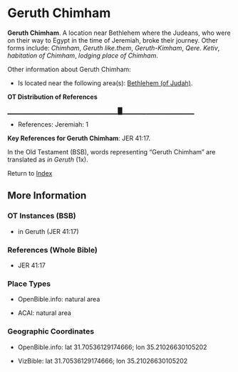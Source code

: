 # Geruth Chimham
**Geruth Chimham**. 
A location near Bethlehem where the Judeans, who were on their way to Egypt in the time of Jeremiah, broke their journey. 
Other forms include: 
*Chimham*, *Geruth like.them*, *Geruth-Kimham*, *Qere. Ketiv*, *habitation of Chimham*, *lodging place of Chimham*. 




Other information about Geruth Chimham:


* Is located near the following area(s): 
[Bethlehem (of Judah)](Bethlehem.md). 


**OT Distribution of References**

▁▁▁▁▁▁▁▁▁▁▁▁▁▁▁▁▁▁▁▁▁▁▁█▁▁▁▁▁▁▁▁▁▁▁▁▁▁▁
* References: Jeremiah: 1



**Key References for Geruth Chimham**: 
JER 41:17. 


In the Old Testament (BSB), words representing “Geruth Chimham” are translated as 
*in Geruth* (1x). 




Return to [Index](00-Index.md)

## More Information

### OT Instances (BSB)

* in Geruth (JER 41:17)



### References (Whole Bible)

* JER 41:17


### Place Types

* OpenBible.info: natural area

* ACAI: natural area



### Geographic Coordinates

* OpenBible.info: lat 31.70536129174666; lon 35.21026630105202

* VizBible: lat 31.70536129174666; lon 35.21026630105202




